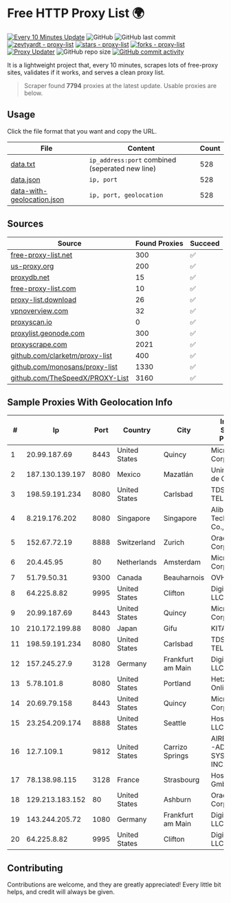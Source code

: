
# Free HTTP Proxy List 🌍

[![Every 10 Minutes Update](https://github.com/mertguvencli/http-proxy-list/actions/workflows/main.yml/badge.svg?branch=main)](https://github.com/mertguvencli/http-proxy-list/actions/workflows/main.yml)
![GitHub](https://img.shields.io/github/license/mertguvencli/http-proxy-list)
![GitHub last commit](https://img.shields.io/github/last-commit/mertguvencli/http-proxy-list)
[![zevtyardt - proxy-list](https://img.shields.io/static/v1?label=zevtyardt&message=proxy-list&color=blue&logo=github)](https://github.com/zevtyardt/proxy-list "Go to GitHub repo")
[![stars - proxy-list](https://img.shields.io/github/stars/zevtyardt/proxy-list?style=social)](https://github.com/zevtyardt/proxy-list)
[![forks - proxy-list](https://img.shields.io/github/forks/zevtyardt/proxy-list?style=social)](https://github.com/zevtyardt/proxy-list)
[![Proxy Updater](https://github.com/zevtyardt/proxy-list/workflows/Proxy%20Updater/badge.svg)](https://github.com/zevtyardt/proxy-list/actions?query=workflow:"Proxy+Updater")
![GitHub repo size](https://img.shields.io/github/repo-size/zevtyardt/proxy-list)
[![GitHub commit activity](https://img.shields.io/github/commit-activity/m/zevtyardt/proxy-list?logo=commits)](https://github.com/zevtyardt/proxy-list/commits/main)

It is a lightweight project that, every 10 minutes, scrapes lots of free-proxy sites, validates if it works, and serves a clean proxy list.

> Scraper found **7794** proxies at the latest update. Usable proxies are below.

## Usage

Click the file format that you want and copy the URL.

|File|Content|Count|
|----|-------|-----|
|[data.txt](https://raw.githubusercontent.com/mertguvencli/http-proxy-list/main/proxy-list/data.txt)|`ip_address:port` combined (seperated new line)|528|
|[data.json](https://raw.githubusercontent.com/mertguvencli/http-proxy-list/main/proxy-list/data.json)|`ip, port`|528|
|[data-with-geolocation.json](https://raw.githubusercontent.com/mertguvencli/http-proxy-list/main/proxy-list/data-with-geolocation.json)|`ip, port, geolocation`|528|

## Sources

|Source|Found Proxies|Succeed|
|------|-------------|-------|
|[free-proxy-list.net](https://free-proxy-list.net)|300|✅|
|[us-proxy.org](https://www.us-proxy.org)|200|✅|
|[proxydb.net](http://proxydb.net)|15|✅|
|[free-proxy-list.com](https://free-proxy-list.com/?page=&port=&type%5B%5D=http&type%5B%5D=https&up_time=0&search=Search)|10|✅|
|[proxy-list.download](https://www.proxy-list.download/HTTP)|26|✅|
|[vpnoverview.com](https://vpnoverview.com/privacy/anonymous-browsing/free-proxy-servers)|32|✅|
|[proxyscan.io](https://www.proxyscan.io)|0|✅|
|[proxylist.geonode.com](https://proxylist.geonode.com/api/proxy-list?limit=300&page=1&sort_by=lastChecked&sort_type=desc&protocols=http,https)|300|✅|
|[proxyscrape.com](https://api.proxyscrape.com/v2/?request=displayproxies&protocol=http&timeout=10000&country=all&ssl=all&anonymity=all)|2021|✅|
|[github.com/clarketm/proxy-list](https://raw.githubusercontent.com/clarketm/proxy-list/master/proxy-list-raw.txt)|400|✅|
|[github.com/monosans/proxy-list](https://raw.githubusercontent.com/monosans/proxy-list/main/proxies/http.txt)|1330|✅|
|[github.com/TheSpeedX/PROXY-List](https://raw.githubusercontent.com/TheSpeedX/PROXY-List/master/http.txt)|3160|✅|


## Sample Proxies With Geolocation Info

|#|Ip|Port|Country|City|Internet Service Provider|
|-|--|----|-------|----|-------------------------|
|1|20.99.187.69|8443|United States|Quincy|Microsoft Corporation|
|2|187.130.139.197|8080|Mexico|Mazatlán|Uninet S.A. de C.V.|
|3|198.59.191.234|8080|United States|Carlsbad|TDS TELECOM|
|4|8.219.176.202|8080|Singapore|Singapore|Alibaba (US) Technology Co., Ltd.|
|5|152.67.72.19|8888|Switzerland|Zurich|Oracle Corporation|
|6|20.4.45.95|80|Netherlands|Amsterdam|Microsoft Corporation|
|7|51.79.50.31|9300|Canada|Beauharnois|OVH SAS|
|8|64.225.8.82|9995|United States|Clifton|DigitalOcean, LLC|
|9|20.99.187.69|8443|United States|Quincy|Microsoft Corporation|
|10|210.172.199.88|8080|Japan|Gifu|KITAGATA|
|11|198.59.191.234|8080|United States|Carlsbad|TDS TELECOM|
|12|157.245.27.9|3128|Germany|Frankfurt am Main|DigitalOcean, LLC|
|13|5.78.101.8|8080|United States|Portland|Hetzner Online GmbH|
|14|20.69.79.158|8443|United States|Quincy|Microsoft Corporation|
|15|23.254.209.174|8888|United States|Seattle|Hostwinds LLC.|
|16|12.7.109.1|9812|United States|Carrizo Springs|AIRESPRING-ADT SYSTEMS, INC.|
|17|78.138.98.115|3128|France|Strasbourg|Host Europe GmbH|
|18|129.213.183.152|80|United States|Ashburn|Oracle Corporation|
|19|143.244.205.72|1080|Germany|Frankfurt am Main|DigitalOcean, LLC|
|20|64.225.8.82|9995|United States|Clifton|DigitalOcean, LLC|



## Contributing

Contributions are welcome, and they are greatly appreciated! Every
little bit helps, and credit will always be given.

